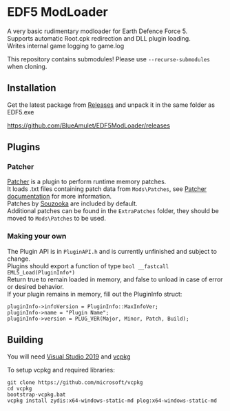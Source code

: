 # EDF5 ModLoader

A very basic rudimentary modloader for Earth Defence Force 5.  
Supports automatic Root.cpk redirection and DLL plugin loading.  
Writes internal game logging to game.log

This repository contains submodules! Please use `--recurse-submodules` when cloning.

## Installation
Get the latest package from [Releases](https://github.com/BlueAmulet/EDF5ModLoader/releases) and unpack it in the same folder as EDF5.exe

https://github.com/BlueAmulet/EDF5ModLoader/releases

## Plugins
### Patcher
[Patcher](https://github.com/BlueAmulet/EDF5ModLoader/blob/master/Patcher/README.md) is a plugin to perform runtime memory patches.  
It loads .txt files containing patch data from `Mods\Patches`, see [Patcher documentation](https://github.com/BlueAmulet/EDF5ModLoader/blob/master/Patcher/README.md) for more information.  
Patches by [Souzooka](https://github.com/Souzooka) are included by default.  
Additional patches can be found in the `ExtraPatches` folder, they should be moved to `Mods\Patches` to be used.  

### Making your own
The Plugin API is in `PluginAPI.h` and is currently unfinished and subject to change.  
Plugins should export a function of type `bool __fastcall EML5_Load(PluginInfo*)`  
Return true to remain loaded in memory, and false to unload in case of error or desired behavior.  
If your plugin remains in memory, fill out the PluginInfo struct:  
```
pluginInfo->infoVersion = PluginInfo::MaxInfoVer;
pluginInfo->name = "Plugin Name";
pluginInfo->version = PLUG_VER(Major, Minor, Patch, Build);
```

## Building
You will need [Visual Studio 2019](https://visualstudio.microsoft.com/vs/community/) and [vcpkg](https://github.com/microsoft/vcpkg)

To setup vcpkg and required libraries:  
```
git clone https://github.com/microsoft/vcpkg
cd vcpkg
bootstrap-vcpkg.bat
vcpkg install zydis:x64-windows-static-md plog:x64-windows-static-md
```